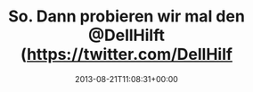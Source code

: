 ---
retweeted: false
source: <a href="http://twitter.com" rel="nofollow">Twitter Web Client</a>
entities:
  hashtags: []
  symbols: []
  user_mentions:
  - name: DellHilft
    screen_name: DellHilft
    indices:
    - '31'
    - '41'
    id_str: '318971629'
    id: '318971629'
  urls: []
display_text_range:
- '0'
- '70'
favorite_count: '1'
id_str: '370140352822267904'
truncated: false
retweet_count: '0'
id: '370140352822267904'
created_at: Wed Aug 21 11:08:31 +0000 2013
favorited: false
full_text: So. Dann probieren wir mal den [@DellHilft](https://twitter.com/DellHilft)
  »Next business day« Support.
lang: de
tags:
- pesos/twitter
date: '2013-08-21T11:08:31+00:00'
src: https://twitter.com/bascht/status/370140352822267904
original_url: https://twitter.com/bascht/status/370140352822267904
type: twitter_tweet
text: So. Dann probieren wir mal den [@DellHilft](https://twitter.com/DellHilft) »Next
  business day« Support.
title: So. Dann probieren wir mal den @DellHilft (https://twitter.com/DellHilf

---